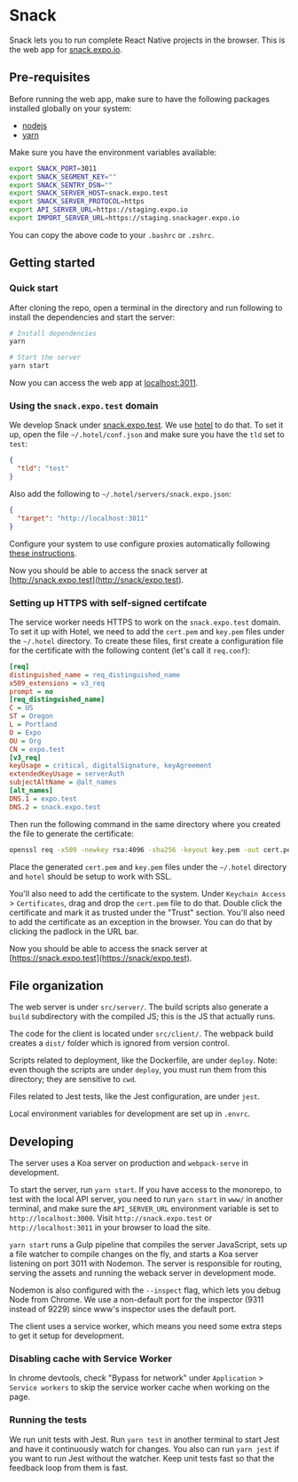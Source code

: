 # Snack

Snack lets you to run complete React Native projects in the browser. This is the web app for [snack.expo.io](https://snack.expo.io/).

## Pre-requisites

Before running the web app, make sure to have the following packages installed globally on your system:

- [nodejs](https://nodejs.org/)
- [yarn](https://yarnpkg.com/lang/en/)

Make sure you have the environment variables available:

```sh
export SNACK_PORT=3011
export SNACK_SEGMENT_KEY=""
export SNACK_SENTRY_DSN=""
export SNACK_SERVER_HOST=snack.expo.test
export SNACK_SERVER_PROTOCOL=https
export API_SERVER_URL=https://staging.expo.io
export IMPORT_SERVER_URL=https://staging.snackager.expo.io
```

You can copy the above code to your `.bashrc` or `.zshrc`.

## Getting started

### Quick start

After cloning the repo, open a terminal in the directory and run following to install the dependencies and start the server:

```sh
# Install dependencies
yarn

# Start the server
yarn start
```

Now you can access the web app at [localhost:3011](http://localhost:3011).

### Using the `snack.expo.test` domain

We develop Snack under [snack.expo.test](https://snack/expo.test). We use [hotel](https://github.com/typicode/hotel) to do that. To set it up, open the file `~/.hotel/conf.json` and make sure you have the `tld` set to `test`:

```json
{
  "tld": "test"
}
```

Also add the following to `~/.hotel/servers/snack.expo.json`:

```json
{
  "target": "http://localhost:3011"
}
```

Configure your system to use configure proxies automatically following [these instructions](https://github.com/typicode/hotel/blob/master/docs/README.md#system-configuration-recommended).

Now you should be able to access the snack server at [http://snack.expo.test](http://snack/expo.test).

### Setting up HTTPS with self-signed certifcate

The service worker needs HTTPS to work on the `snack.expo.test` domain. To set it up with Hotel, we need to add the `cert.pem` and `key.pem` files under the `~/.hotel` directory. To create these files, first create a configuration file for the certificate with the following content (let's call it `req.conf`):

```ini
[req]
distinguished_name = req_distinguished_name
x509_extensions = v3_req
prompt = no
[req_distinguished_name]
C = US
ST = Oregon
L = Portland
O = Expo
OU = Org
CN = expo.test
[v3_req]
keyUsage = critical, digitalSignature, keyAgreement
extendedKeyUsage = serverAuth
subjectAltName = @alt_names
[alt_names]
DNS.1 = expo.test
DNS.2 = snack.expo.test
```

Then run the following command  in the same directory where you created the file to generate the certificate:

```sh
openssl req -x509 -newkey rsa:4096 -sha256 -keyout key.pem -out cert.pem -days 365 -nodes -config req.conf
```

Place the generated `cert.pem` and `key.pem` files under the `~/.hotel` directory and `hotel` should be setup to work with SSL.

You'll also need to add the certificate to the system. Under `Keychain Access` > `Certificates`, drag and drop the `cert.pem` file to do that. Double click the certificate and mark it as trusted under the "Trust" section. You'll also need to add the certificate as an exception in the browser. You can do that by clicking the padlock in the URL bar.

Now you should be able to access the snack server at [https://snack.expo.test](https://snack/expo.test).

## File organization

The web server is under `src/server/`. The build scripts also generate a `build` subdirectory with the compiled JS; this is the JS that actually runs.

The code for the client is located under `src/client/`. The webpack build creates a `dist/` folder which is ignored from version control.

Scripts related to deployment, like the Dockerfile, are under `deploy`. Note: even though the scripts are under `deploy`, you must run them from this directory; they are sensitive to `cwd`.

Files related to Jest tests, like the Jest configuration, are under `jest`.

Local environment variables for development are set up in `.envrc`.

## Developing

The server uses a Koa server on production and `webpack-serve` in development.

To start the server, run `yarn start`. If you have access to the monorepo, to test with the local API server, you need to run `yarn start` in `www/` in another terminal, and make sure the `API_SERVER_URL` environment variable is set to `http://localhost:3000`. Visit `http://snack.expo.test` or `http://localhost:3011` in your browser to load the site.

`yarn start` runs a Gulp pipeline that compiles the server JavaScript, sets up a file watcher to compile changes on the fly, and starts a Koa server listening on port 3011 with Nodemon. The server is responsible for routing, serving the assets and running the weback server in development mode.

Nodemon is also configured with the `--inspect` flag, which lets you debug Node from Chrome. We use a non-default port for the inspector (9311 instead of 9229) since www's inspector uses the default port.

The client uses a service worker, which means you need some extra steps to get it setup for development.

### Disabling cache with Service Worker

In chrome devtools, check "Bypass for network" under `Application` > `Service workers` to skip the service worker cache when working on the page.

### Running the tests

We run unit tests with Jest. Run `yarn test` in another terminal to start Jest and have it continuously watch for changes. You also can run `yarn jest` if you want to run Jest without the watcher. Keep unit tests fast so that the feedback loop from them is fast.
